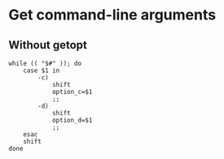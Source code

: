 # Get command-line arguments

## Without getopt

```
while (( "$#" )); do
    case $1 in
        -c)
            shift
            option_c=$1
            ;;
        -d)
            shift
            option_d=$1
            ;;
    esac
    shift
done
```
